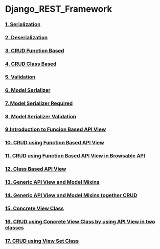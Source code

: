 # Django_REST_Framework

### [1. Serialization](https://github.com/MdAfsarHossain/Django_REST_Framework/tree/main/1.%20Serialization/gs1)
### [2. Deserialization](https://github.com/MdAfsarHossain/Django_REST_Framework/tree/main/2.%20Deserialization/gs2)
### [3. CRUD Function Based](https://github.com/MdAfsarHossain/Django_REST_Framework/tree/main/3.%20CRUD%20Function%20Based/gs3)
### [4. CRUD Class Based](https://github.com/MdAfsarHossain/Django_REST_Framework/tree/main/4.%20CRUD%20Class%20Based/gs4)
### [5. Validation](https://github.com/MdAfsarHossain/Django_REST_Framework/tree/main/5.%20Validation/gs5)
### [6. Model Serializer](https://github.com/MdAfsarHossain/Django_REST_Framework/tree/main/6.%20Model%20Serializer/gs6)
### [7. Model Serializer Required](https://github.com/MdAfsarHossain/Django_REST_Framework/tree/main/7.%20Model%20Serializer%20Required/gs7)
### [8. Model Serializer Validation](https://github.com/MdAfsarHossain/Django_REST_Framework/tree/main/8.%20Model%20Serializer%20Validation/gs8)
### [9.Introduction to Funcion Based API View](https://github.com/MdAfsarHossain/Django_REST_Framework/tree/main/9.%20Introduction%20to%20Funcion%20Based%20API%20View/gs9)
### [10. CRUD using Function Based API View](https://github.com/MdAfsarHossain/Django_REST_Framework/tree/main/10.%20CRUD%20using%20Function%20Based%20API%20View/gs10)
### [11. CRUD using Function Based API View in Browsable API](https://github.com/MdAfsarHossain/Django_REST_Framework/tree/main/11.%20CRUD%20using%20Function%20Based%20API%20View%20in%20Browsable%20API/gs11)
### [12. Class Based API View](https://github.com/MdAfsarHossain/Django_REST_Framework/tree/main/12.%20Class%20Based%20API%20View/gs12)
### [13. Generic API View and Model Mixins ](https://github.com/MdAfsarHossain/Django_REST_Framework/tree/main/13.%20Generic%20API%20View%20and%20Model%20Mixins/gs13)
### [14. Generic API View and Model Mixins together CRUD](https://github.com/MdAfsarHossain/Django_REST_Framework/tree/main/14.%20Generic%20API%20View%20and%20Model%20Mixins%20together%20CRUD/gs14)
### [15. Concrete View Class](https://github.com/MdAfsarHossain/Django_REST_Framework/tree/main/15.%20Concrete%20View%20Class/gs15)
### [16. CRUD using Concrete View Class by using API View in two classes](https://github.com/MdAfsarHossain/Django_REST_Framework/tree/main/16.%20CRUD%20using%20Concrete%20View%20Class%20by%20using%20API%20View%20in%20two%20classes/gs16)
### [17. CRUD using View Set Class](https://github.com/MdAfsarHossain/Django_REST_Framework/tree/main/17.%20CRUD%20using%20View%20Set%20Class/gs17)